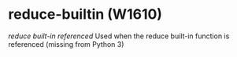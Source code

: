 # reduce-builtin (W1610)

*reduce built-in referenced* Used when the reduce built-in function is
referenced (missing from Python 3)
